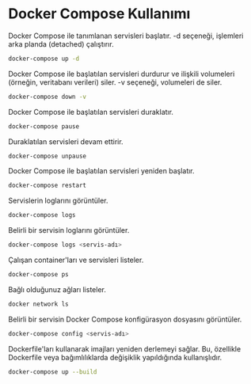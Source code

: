 # Docker Compose Kullanımı

Docker Compose ile tanımlanan servisleri başlatır. -d seçeneği, işlemleri arka planda (detached) çalıştırır.
```bash
docker-compose up -d
```
Docker Compose ile başlatılan servisleri durdurur ve ilişkili volumeleri (örneğin, veritabanı verileri) siler. -v seçeneği, volumeleri de siler.
```bash
docker-compose down -v
```
Docker Compose ile başlatılan servisleri duraklatır.
```bash
docker-compose pause
```
Duraklatılan servisleri devam ettirir.
```bash
docker-compose unpause
```
 Docker Compose ile başlatılan servisleri yeniden başlatır.
```bash
docker-compose restart
```
Servislerin loglarını görüntüler.
```bash
docker-compose logs
```
Belirli bir servisin loglarını görüntüler.
```bash
docker-compose logs <servis-adı>
```
Çalışan container'ları ve servisleri listeler.
```bash
docker-compose ps
```
 Bağlı olduğunuz ağları listeler.
```bash
docker network ls
```
 Belirli bir servisin Docker Compose konfigürasyon dosyasını görüntüler.
```bash
docker-compose config <servis-adı>
```
Dockerfile'ları kullanarak imajları yeniden derlemeyi sağlar. Bu, özellikle Dockerfile veya bağımlılıklarda değişiklik yapıldığında kullanışlıdır.
```bash
docker-compose up --build
```


